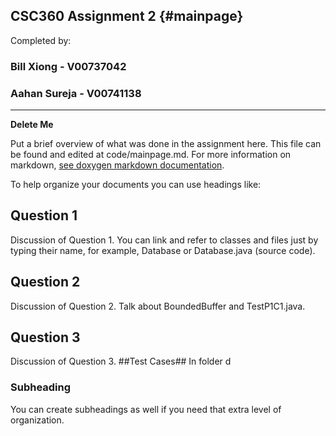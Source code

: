 CSC360 Assignment 2			{#mainpage}
------------

Completed by:

### Bill Xiong - V00737042 ###
### Aahan Sureja - V00741138 ###

 ---

**Delete Me**

Put a brief overview of what was done in the assignment here. This file can be found and edited at code/mainpage.md.
For more information on markdown, [see doxygen markdown documentation](http://www.stack.nl/~dimitri/doxygen/manual/markdown.html).

To help organize your documents you can use headings like:

## Question 1 ##

Discussion of Question 1. You can link and refer to classes and files just by typing their name, for example, Database or Database.java (source code).

## Question 2 ##

Discussion of Question 2. Talk about BoundedBuffer and TestP1C1.java.

## Question 3 ##

Discussion of Question 3.
##Test Cases##
In folder d
### Subheading ###

You can create subheadings as well if you need that extra level of organization.